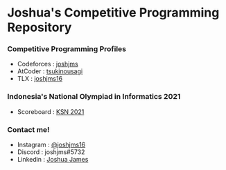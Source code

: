 # Joshua's Competitive Programming Repository

### Competitive Programming Profiles
- Codeforces  : [joshjms](https://codeforces.com/profile/joshjms)
- AtCoder     : [tsukinousagi](https://atcoder.jp/users/tsukinousagi)
- TLX         : [joshjms16](https://tlx.toki.id/profiles/joshjms16)

### Indonesia's National Olympiad in Informatics 2021
- Scoreboard  : [KSN 2021](https://ksn.toki.id/KSN2021/hasil)

### Contact me!
- Instagram   : [@joshjms16](https://www.instagram.com/joshjms16/)
- Discord     : joshjms#5732
- Linkedin    : [Joshua James](https://www.linkedin.com/in/joshua-james-20074222a/)
